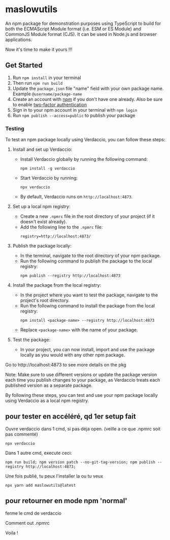 # maslowutils

An npm package for demonstration purposes using TypeScript to build for both the ECMAScript Module format (i.e. ESM or ES Module) and CommonJS Module format (CJS). It can be used in Node.js and browser applications.

Now it's time to make it yours !!!

## Get Started

1. Run `npm install` in your terminal
1. Then run `npm run build`
1. Update the `package.json` file "name" field with your own package name. Example `@username/package-name`
1. Create an account with [npm](https://www.npmjs.com/signup) if you don't have one already. Also be sure to enable [two-factor authentication](https://docs.npmjs.com/configuring-two-factor-authentication)
1. Sign in to your npm account in your terminal with `npm login`
1. Run `npm publish --access=public` to publish your package

### Testing

To test an npm package locally using Verdaccio, you can follow these steps:

1. Install and set up Verdaccio:

   - Install Verdaccio globally by running the following command:
     ```
     npm install -g verdaccio
     ```
   - Start Verdaccio by running:
     ```
     npx verdaccio
     ```
   - By default, Verdaccio runs on `http://localhost:4873`.

2. Set up a local npm registry:

   - Create a new `.npmrc` file in the root directory of your project (if it doesn't exist already).
   - Add the following line to the `.npmrc` file:
     ```
     registry=http://localhost:4873/
     ```

3. Publish the package locally:

   - In the terminal, navigate to the root directory of your npm package.
   - Run the following command to publish the package to the local registry:
     ```
     npm publish --registry http://localhost:4873
     ```

4. Install the package from the local registry:

   - In the project where you want to test the package, navigate to the project's root directory.
   - Run the following command to install the package from the local registry:
     ```
     npm install <package-name> --registry http://localhost:4873
     ```
   - Replace `<package-name>` with the name of your package.

5. Test the package:
   - In your project, you can now install, import and use the package locally as you would with any other npm package.

Go to http://localhost:4873 to see more details on the pkg

Note: Make sure to use different versions or update the package version each time you publish changes to your package, as Verdaccio treats each published version as a separate package.

By following these steps, you can test and use your npm package locally using Verdaccio as a local npm registry.

## pour tester en accéléré, qd 1er setup fait

Ouvre verdaccio dans 1 cmd, si pas déja open.
(veille a ce que .npmrc soit pas commenté)

```
npx verdaccio
```

Dans 1 autre cmd, execute ceci:

```
npm run build; npm version patch --no-git-tag-version; npm publish --registry http://localhost:4873;
```

Une fois publié, tu peux l'installer la ou tu veux

```
npx yarn add maslowutils@latest
```

## pour retourner en mode npm 'normal'

ferme le cmd de verdaccio

Comment out .npmrc

Voila !

